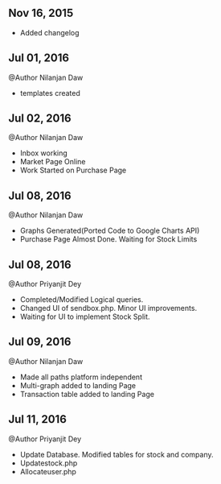 ## Nov 16, 2015
- Added changelog

## Jul 01, 2016
@Author Nilanjan Daw
- templates created

## Jul 02, 2016
@Author Nilanjan Daw
- Inbox working
- Market Page Online
- Work Started on Purchase Page

## Jul 08, 2016
@Author Nilanjan Daw
- Graphs Generated(Ported Code to Google Charts API)
- Purchase Page Almost Done. Waiting for Stock Limits

## Jul 08, 2016
@Author Priyanjit Dey
- Completed/Modified Logical queries.
- Changed UI of sendbox.php. Minor UI improvements.
- Waiting for UI to implement Stock Split.

## Jul 09, 2016
@Author Nilanjan Daw
- Made all paths platform independent
- Multi-graph added to landing Page
- Transaction table added to landing Page

## Jul 11, 2016
@Author Priyanjit Dey
- Update Database. Modified tables for stock and company.
- Updatestock.php
- Allocateuser.php
